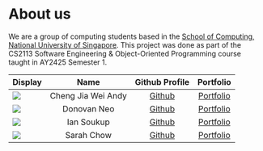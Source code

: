 # About us
We are a group of computing students based in the
[School of Computing, National University of Singapore](https://www.comp.nus.edu.sg/). This project was done as part of
the CS2113 Software Engineering & Object-Oriented Programming course taught in AY2425 Semester 1. 

| Display                                             |        Name        |               Github Profile               |          Portfolio           |
|-----------------------------------------------------|:------------------:|:------------------------------------------:|:----------------------------:|
| ![](https://via.placeholder.com/100.png?text=Photo) | Cheng Jia Wei Andy | [Github](https://github.com/averageandyyy) | [Portfolio](team/johndoe.md) |
| ![](https://via.placeholder.com/100.png?text=Photo) |    Donovan Neo     |    [Github](/https://github.com/xenthm)    | [Portfolio](team/xenthm.md)  |
| ![](https://via.placeholder.com/100.png?text=Photo) |     Ian Soukup     |   [Github](https://github.com/iaso1774)    | [Portfolio](team/johndoe.md) |
| ![](https://via.placeholder.com/100.png?text=Photo) |     Sarah Chow     |  [Github](https://github.com/sarahchow03)  | [Portfolio](team/johndoe.md) |
